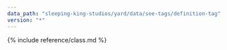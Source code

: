 ```yaml
---
data_path: "sleeping-king-studios/yard/data/see-tags/definition-tag"
version: "*"
---
```


{% include reference/class.md %}
